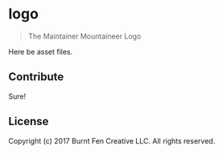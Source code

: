 # logo

> The Maintainer Mountaineer Logo

Here be asset files.

## Contribute

Sure!

## License

Copyright (c) 2017 Burnt Fen Creative LLC. All rights reserved.
 
